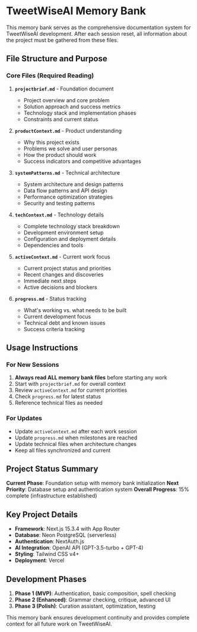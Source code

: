# TweetWiseAI Memory Bank

This memory bank serves as the comprehensive documentation system for TweetWiseAI development. After each session reset, all information about the project must be gathered from these files.

## File Structure and Purpose

### Core Files (Required Reading)

1. **`projectbrief.md`** - Foundation document
   - Project overview and core problem
   - Solution approach and success metrics
   - Technology stack and implementation phases
   - Constraints and current status

2. **`productContext.md`** - Product understanding
   - Why this project exists
   - Problems we solve and user personas
   - How the product should work
   - Success indicators and competitive advantages

3. **`systemPatterns.md`** - Technical architecture
   - System architecture and design patterns
   - Data flow patterns and API design
   - Performance optimization strategies
   - Security and testing patterns

4. **`techContext.md`** - Technology details
   - Complete technology stack breakdown
   - Development environment setup
   - Configuration and deployment details
   - Dependencies and tools

5. **`activeContext.md`** - Current work focus
   - Current project status and priorities
   - Recent changes and discoveries
   - Immediate next steps
   - Active decisions and blockers

6. **`progress.md`** - Status tracking
   - What's working vs. what needs to be built
   - Current development focus
   - Technical debt and known issues
   - Success criteria tracking

## Usage Instructions

### For New Sessions
1. **Always read ALL memory bank files** before starting any work
2. Start with `projectbrief.md` for overall context
3. Review `activeContext.md` for current priorities
4. Check `progress.md` for latest status
5. Reference technical files as needed

### For Updates
- Update `activeContext.md` after each work session
- Update `progress.md` when milestones are reached
- Update technical files when architecture changes
- Keep all files synchronized and current

## Project Status Summary

**Current Phase**: Foundation setup with memory bank initialization
**Next Priority**: Database setup and authentication system
**Overall Progress**: 15% complete (infrastructure established)

## Key Project Details

- **Framework**: Next.js 15.3.4 with App Router
- **Database**: Neon PostgreSQL (serverless)
- **Authentication**: NextAuth.js
- **AI Integration**: OpenAI API (GPT-3.5-turbo + GPT-4)
- **Styling**: Tailwind CSS v4+
- **Deployment**: Vercel

## Development Phases

1. **Phase 1 (MVP)**: Authentication, basic composition, spell checking
2. **Phase 2 (Enhanced)**: Grammar checking, critique, advanced UI
3. **Phase 3 (Polish)**: Curation assistant, optimization, testing

This memory bank ensures development continuity and provides complete context for all future work on TweetWiseAI. 